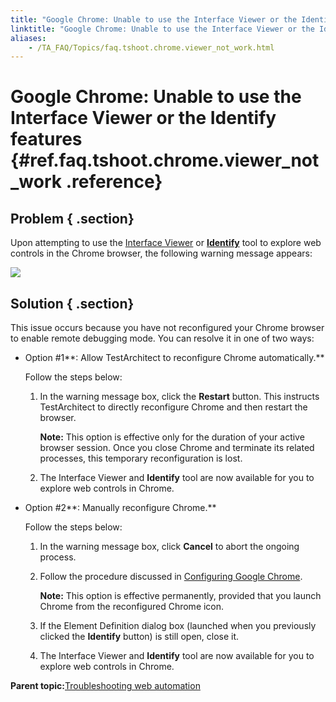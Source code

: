 ```yaml
--- 
title: "Google Chrome: Unable to use the Interface Viewer or the Identify features"
linktitle: "Google Chrome: Unable to use the Interface Viewer or the Identify features"
aliases: 
    - /TA_FAQ/Topics/faq.tshoot.chrome.viewer_not_work.html
---
```

# Google Chrome: Unable to use the Interface Viewer or the Identify features {#ref.faq.tshoot.chrome.viewer_not_work .reference}

## Problem { .section}

Upon attempting to use the [Interface Viewer](../../TA_Help/Topics/Interface_def_Viewer.html) or [**Identify**](../../TA_Help/Topics/Interface_def_Viewer_identify.html) tool to explore web controls in the Chrome browser, the following warning message appears:

![](../Images/improper_chrome_configurations_viewer.png)

## Solution { .section}

This issue occurs because you have not reconfigured your Chrome browser to enable remote debugging mode. You can resolve it in one of two ways:

-   Option \#1**: Allow TestArchitect to reconfigure Chrome automatically.**

    Follow the steps below:

    1.  In the warning message box, click the **Restart** button. This instructs TestArchitect to directly reconfigure Chrome and then restart the browser.

        **Note:** This option is effective only for the duration of your active browser session. Once you close Chrome and terminate its related processes, this temporary reconfiguration is lost.

    2.  The Interface Viewer and **Identify** tool are now available for you to explore web controls in Chrome.
-   Option \#2**: Manually reconfigure Chrome.**

    Follow the steps below:

    1.  In the warning message box, click **Cancel** to abort the ongoing process.
    2.  Follow the procedure discussed in [Configuring Google Chrome](../../TA_Automation/Topics/aut_setting_switches_GC.html).

        **Note:** This option is effective permanently, provided that you launch Chrome from the reconfigured Chrome icon.

    3.  If the Element Definition dialog box \(launched when you previously clicked the **Identify** button\) is still open, close it.
    4.  The Interface Viewer and **Identify** tool are now available for you to explore web controls in Chrome.

**Parent topic:**[Troubleshooting web automation](../../TA_Automation/Topics/web_troubleshooting.html)


